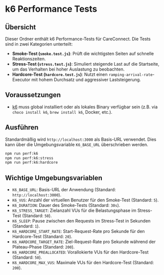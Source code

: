 # k6 Performance Tests

## Übersicht

Dieser Ordner enthält k6 Performance-Tests für CareConnect. Die Tests sind in zwei Kategorien unterteilt:

- **Smoke-Test (`smoke.test.js`)**: Prüft die wichtigsten Seiten auf schnelle Reaktionszeiten.
- **Stress-Test (`stress.test.js`)**: Simuliert steigende Last auf die Startseite, um das Verhalten bei hoher Auslastung zu beobachten.
- **Hardcore-Test (`hardcore.test.js`)**: Nutzt einen `ramping-arrival-rate`-Executor mit hohem Durchsatz und aggressiver Laststeigerung.

## Voraussetzungen

- [k6](https://grafana.com/oss/k6/) muss global installiert oder als lokales Binary verfügbar sein (z.B. via `choco install k6`, `brew install k6`, Docker, etc.).

## Ausführen

Standardmäßig wird `http://localhost:3000` als Basis-URL verwendet. Dies kann über die Umgebungsvariable `K6_BASE_URL` überschrieben werden.

```bash
npm run perf:k6
npm run perf:k6:stress
npm run perf:k6:hardcore
```

## Wichtige Umgebungsvariablen

- `K6_BASE_URL`: Basis-URL der Anwendung (Standard: `http://localhost:3000`).
- `K6_VUS`: Anzahl der virtuellen Benutzer für den Smoke-Test (Standard: `5`).
- `K6_DURATION`: Dauer des Smoke-Tests (Standard: `30s`).
- `K6_STRESS_TARGET`: Zielanzahl VUs für die Belastungsphase im Stress-Test (Standard: `50`).
- `K6_SLEEP`: Pause zwischen den Requests im Stress-Test in Sekunden (Standard: `1`).
- `K6_HARDCORE_START_RATE`: Start-Request-Rate pro Sekunde für den Hardcore-Test (Standard: `20`).
- `K6_HARDCORE_TARGET_RATE`: Ziel-Request-Rate pro Sekunde während der Plateau-Phase (Standard: `200`).
- `K6_HARDCORE_PREALLOCATED`: Vorallokierte VUs für den Hardcore-Test (Standard: `50`).
- `K6_HARDCORE_MAX_VUS`: Maximale VUs für den Hardcore-Test (Standard: `200`).
